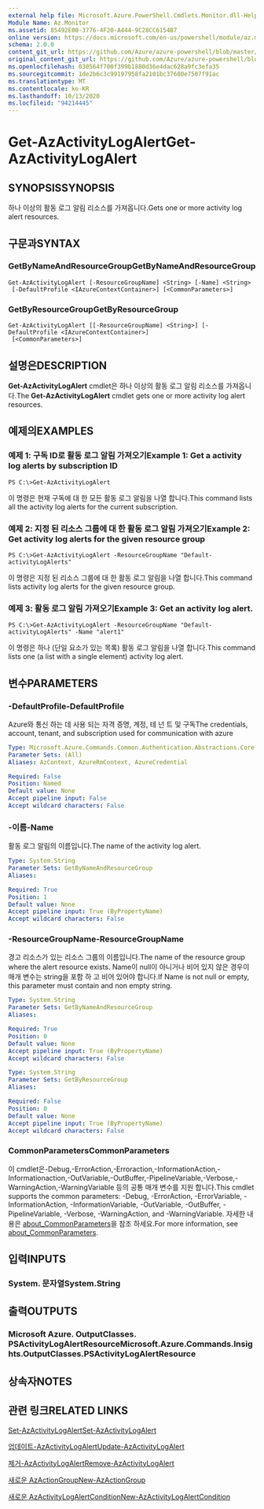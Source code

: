 ```yaml
---
external help file: Microsoft.Azure.PowerShell.Cmdlets.Monitor.dll-Help.xml
Module Name: Az.Monitor
ms.assetid: 85492E00-3776-4F20-A444-9C28CC6154B7
online version: https://docs.microsoft.com/en-us/powershell/module/az.monitor/get-azactivitylogalert
schema: 2.0.0
content_git_url: https://github.com/Azure/azure-powershell/blob/master/src/Monitor/Monitor/help/Get-AzActivityLogAlert.md
original_content_git_url: https://github.com/Azure/azure-powershell/blob/master/src/Monitor/Monitor/help/Get-AzActivityLogAlert.md
ms.openlocfilehash: 030564f700f399b1880d36e4dac628a9fc3efa35
ms.sourcegitcommit: 1de2b6c3c99197958fa2101bc37680e7507f91ac
ms.translationtype: MT
ms.contentlocale: ko-KR
ms.lasthandoff: 10/13/2020
ms.locfileid: "94214445"
---
```

# <span data-ttu-id="0ecc6-101">Get-AzActivityLogAlert</span><span class="sxs-lookup"><span data-stu-id="0ecc6-101">Get-AzActivityLogAlert</span></span>

## <span data-ttu-id="0ecc6-102">SYNOPSIS</span><span class="sxs-lookup"><span data-stu-id="0ecc6-102">SYNOPSIS</span></span>
<span data-ttu-id="0ecc6-103">하나 이상의 활동 로그 알림 리소스를 가져옵니다.</span><span class="sxs-lookup"><span data-stu-id="0ecc6-103">Gets one or more activity log alert resources.</span></span>

## <span data-ttu-id="0ecc6-104">구문과</span><span class="sxs-lookup"><span data-stu-id="0ecc6-104">SYNTAX</span></span>

### <span data-ttu-id="0ecc6-105">GetByNameAndResourceGroup</span><span class="sxs-lookup"><span data-stu-id="0ecc6-105">GetByNameAndResourceGroup</span></span>
```
Get-AzActivityLogAlert [-ResourceGroupName] <String> [-Name] <String>
 [-DefaultProfile <IAzureContextContainer>] [<CommonParameters>]
```

### <span data-ttu-id="0ecc6-106">GetByResourceGroup</span><span class="sxs-lookup"><span data-stu-id="0ecc6-106">GetByResourceGroup</span></span>
```
Get-AzActivityLogAlert [[-ResourceGroupName] <String>] [-DefaultProfile <IAzureContextContainer>]
 [<CommonParameters>]
```

## <span data-ttu-id="0ecc6-107">설명은</span><span class="sxs-lookup"><span data-stu-id="0ecc6-107">DESCRIPTION</span></span>
<span data-ttu-id="0ecc6-108">**Get-AzActivityLogAlert** cmdlet은 하나 이상의 활동 로그 알림 리소스를 가져옵니다.</span><span class="sxs-lookup"><span data-stu-id="0ecc6-108">The **Get-AzActivityLogAlert** cmdlet gets one or more activity log alert resources.</span></span>

## <span data-ttu-id="0ecc6-109">예제의</span><span class="sxs-lookup"><span data-stu-id="0ecc6-109">EXAMPLES</span></span>

### <span data-ttu-id="0ecc6-110">예제 1: 구독 ID로 활동 로그 알림 가져오기</span><span class="sxs-lookup"><span data-stu-id="0ecc6-110">Example 1: Get a activity log alerts by subscription ID</span></span>
```
PS C:\>Get-AzActivityLogAlert
```

<span data-ttu-id="0ecc6-111">이 명령은 현재 구독에 대 한 모든 활동 로그 알림을 나열 합니다.</span><span class="sxs-lookup"><span data-stu-id="0ecc6-111">This command lists all the activity log alerts for the current subscription.</span></span>

### <span data-ttu-id="0ecc6-112">예제 2: 지정 된 리소스 그룹에 대 한 활동 로그 알림 가져오기</span><span class="sxs-lookup"><span data-stu-id="0ecc6-112">Example 2: Get activity log alerts for the given resource group</span></span>
```
PS C:\>Get-AzActivityLogAlert -ResourceGroupName "Default-activityLogAlerts"
```

<span data-ttu-id="0ecc6-113">이 명령은 지정 된 리소스 그룹에 대 한 활동 로그 알림을 나열 합니다.</span><span class="sxs-lookup"><span data-stu-id="0ecc6-113">This command lists activity log alerts for the given resource group.</span></span>

### <span data-ttu-id="0ecc6-114">예제 3: 활동 로그 알림 가져오기</span><span class="sxs-lookup"><span data-stu-id="0ecc6-114">Example 3: Get an activity log alert.</span></span>
```
PS C:\>Get-AzActivityLogAlert -ResourceGroupName "Default-activityLogAlerts" -Name "alert1"
```

<span data-ttu-id="0ecc6-115">이 명령은 하나 (단일 요소가 있는 목록) 활동 로그 알림을 나열 합니다.</span><span class="sxs-lookup"><span data-stu-id="0ecc6-115">This command lists one (a list with a single element) activity log alert.</span></span>

## <span data-ttu-id="0ecc6-116">변수</span><span class="sxs-lookup"><span data-stu-id="0ecc6-116">PARAMETERS</span></span>

### <span data-ttu-id="0ecc6-117">-DefaultProfile</span><span class="sxs-lookup"><span data-stu-id="0ecc6-117">-DefaultProfile</span></span>
<span data-ttu-id="0ecc6-118">Azure와 통신 하는 데 사용 되는 자격 증명, 계정, 테 넌 트 및 구독</span><span class="sxs-lookup"><span data-stu-id="0ecc6-118">The credentials, account, tenant, and subscription used for communication with azure</span></span>

```yaml
Type: Microsoft.Azure.Commands.Common.Authentication.Abstractions.Core.IAzureContextContainer
Parameter Sets: (All)
Aliases: AzContext, AzureRmContext, AzureCredential

Required: False
Position: Named
Default value: None
Accept pipeline input: False
Accept wildcard characters: False
```

### <span data-ttu-id="0ecc6-119">-이름</span><span class="sxs-lookup"><span data-stu-id="0ecc6-119">-Name</span></span>
<span data-ttu-id="0ecc6-120">활동 로그 알림의 이름입니다.</span><span class="sxs-lookup"><span data-stu-id="0ecc6-120">The name of the activity log alert.</span></span>

```yaml
Type: System.String
Parameter Sets: GetByNameAndResourceGroup
Aliases:

Required: True
Position: 1
Default value: None
Accept pipeline input: True (ByPropertyName)
Accept wildcard characters: False
```

### <span data-ttu-id="0ecc6-121">-ResourceGroupName</span><span class="sxs-lookup"><span data-stu-id="0ecc6-121">-ResourceGroupName</span></span>
<span data-ttu-id="0ecc6-122">경고 리소스가 있는 리소스 그룹의 이름입니다.</span><span class="sxs-lookup"><span data-stu-id="0ecc6-122">The name of the resource group where the alert resource exists.</span></span>
<span data-ttu-id="0ecc6-123">Name이 null이 아니거나 비어 있지 않은 경우이 매개 변수는 string을 포함 하 고 비어 있어야 합니다.</span><span class="sxs-lookup"><span data-stu-id="0ecc6-123">If Name is not null or empty, this parameter must contain and non empty string.</span></span>

```yaml
Type: System.String
Parameter Sets: GetByNameAndResourceGroup
Aliases:

Required: True
Position: 0
Default value: None
Accept pipeline input: True (ByPropertyName)
Accept wildcard characters: False
```

```yaml
Type: System.String
Parameter Sets: GetByResourceGroup
Aliases:

Required: False
Position: 0
Default value: None
Accept pipeline input: True (ByPropertyName)
Accept wildcard characters: False
```

### <span data-ttu-id="0ecc6-124">CommonParameters</span><span class="sxs-lookup"><span data-stu-id="0ecc6-124">CommonParameters</span></span>
<span data-ttu-id="0ecc6-125">이 cmdlet은-Debug,-ErrorAction,-Erroraction,-InformationAction,-Informationaction,-OutVariable,-OutBuffer,-PipelineVariable,-Verbose,-WarningAction,-WarningVariable 등의 공통 매개 변수를 지원 합니다.</span><span class="sxs-lookup"><span data-stu-id="0ecc6-125">This cmdlet supports the common parameters: -Debug, -ErrorAction, -ErrorVariable, -InformationAction, -InformationVariable, -OutVariable, -OutBuffer, -PipelineVariable, -Verbose, -WarningAction, and -WarningVariable.</span></span> <span data-ttu-id="0ecc6-126">자세한 내용은 [about_CommonParameters](http://go.microsoft.com/fwlink/?LinkID=113216)을 참조 하세요.</span><span class="sxs-lookup"><span data-stu-id="0ecc6-126">For more information, see [about_CommonParameters](http://go.microsoft.com/fwlink/?LinkID=113216).</span></span>

## <span data-ttu-id="0ecc6-127">입력</span><span class="sxs-lookup"><span data-stu-id="0ecc6-127">INPUTS</span></span>

### <span data-ttu-id="0ecc6-128">System. 문자열</span><span class="sxs-lookup"><span data-stu-id="0ecc6-128">System.String</span></span>

## <span data-ttu-id="0ecc6-129">출력</span><span class="sxs-lookup"><span data-stu-id="0ecc6-129">OUTPUTS</span></span>

### <span data-ttu-id="0ecc6-130">Microsoft Azure. OutputClasses. PSActivityLogAlertResource</span><span class="sxs-lookup"><span data-stu-id="0ecc6-130">Microsoft.Azure.Commands.Insights.OutputClasses.PSActivityLogAlertResource</span></span>

## <span data-ttu-id="0ecc6-131">상속자</span><span class="sxs-lookup"><span data-stu-id="0ecc6-131">NOTES</span></span>

## <span data-ttu-id="0ecc6-132">관련 링크</span><span class="sxs-lookup"><span data-stu-id="0ecc6-132">RELATED LINKS</span></span>

[<span data-ttu-id="0ecc6-133">Set-AzActivityLogAlert</span><span class="sxs-lookup"><span data-stu-id="0ecc6-133">Set-AzActivityLogAlert</span></span>](./Set-AzActivityLogAlert.md)

[<span data-ttu-id="0ecc6-134">업데이트-AzActivityLogAlert</span><span class="sxs-lookup"><span data-stu-id="0ecc6-134">Update-AzActivityLogAlert</span></span>](./Update-AzActivityLogAlert.md)

[<span data-ttu-id="0ecc6-135">제거-AzActivityLogAlert</span><span class="sxs-lookup"><span data-stu-id="0ecc6-135">Remove-AzActivityLogAlert</span></span>](./Remove-AzActivityLogAlert.md)

[<span data-ttu-id="0ecc6-136">새로운 AzActionGroup</span><span class="sxs-lookup"><span data-stu-id="0ecc6-136">New-AzActionGroup</span></span>](./New-AzActionGroup.md)

[<span data-ttu-id="0ecc6-137">새로운 AzActivityLogAlertCondition</span><span class="sxs-lookup"><span data-stu-id="0ecc6-137">New-AzActivityLogAlertCondition</span></span>](./New-AzActivityLogAlertCondition.md)
